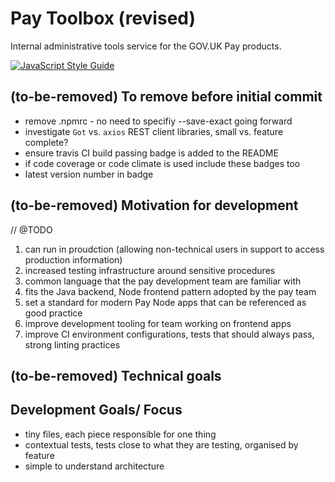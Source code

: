 # Pay Toolbox (revised) 
Internal administrative tools service for the GOV.UK Pay products.

[![JavaScript Style Guide](https://img.shields.io/badge/code_style-standard-brightgreen.svg)](https://standardjs.com)

## (to-be-removed) To remove before initial commit 
* remove .npmrc - no need to specifiy --save-exact going forward
* investigate `Got` vs. `axios` REST client libraries, small vs. feature complete?
* ensure travis CI build passing badge is added to the README 
* if code coverage or code climate is used include these badges too
* latest version number in badge

## (to-be-removed) Motivation for development 
// @TODO
1. can run in proudction (allowing non-technical users in support to access production information)
2. increased testing infrastructure around sensitive procedures 
3. common language that the pay development team are familiar with 
4. fits the Java backend, Node frontend pattern adopted by the pay team 
5. set a standard for modern Pay Node apps that can be referenced as good practice 
6. improve development tooling for team working on frontend apps 
7. improve CI environment configurations, tests that should always pass, strong linting practices

## (to-be-removed) Technical goals

## Development Goals/ Focus
* tiny files, each piece responsible for one thing 
* contextual tests, tests close to what they are testing, organised by feature
* simple to understand architecture
